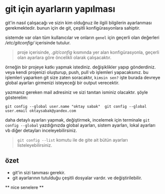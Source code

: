 # git için ayarların yapılması 

git'in nasıl çalışacağı ve sizin kim olduğnuz ile ilgili bilgilerin ayarlanması gerekmektedir. bunun için de git, çeşitli konfigürasyonlara sahiptir.

sistemde var olan tüm kullanıcılar ve onların `genel` için geçerli olan değerleri */etc/gitconfig/* içerisinde tutulur. 

>proje içerisinde, *.git/config* kısmında yer alan konfigürasyonla, geçerli olan ayarlara göre öncelikli olarak çalışacaktır.

örneğin bir projeye katkı yapmak istediniz. değişiklikler yapıp gönderdiniz. veya kendi projenizi oluşturup, push, pull vb işlemleri yapacaksınız. bu işlemleri yaparken git size zaten soracaktır, `kimsin sen?` işte burada devreye global ayarları girmenizi isteyeceği bir output verecektir. 

yazmanız gereken mail adresiniz ve sizi tanıtan isminiz olacaktır. şöyle gösterelim:

`git config --global user.name "oktay sabak" 
git config --global user.email oktaysabak@yandex.com`

daha detaylı ayarları yapmak, değiştirmek, incelemek için terminale `git config --global` yazdığınızda global ayarları, sistem ayarları, lokal ayarları vb diğer detayları inceleyebilirsiniz. 

>`git config --list` komutu ile de gite ait bütün ayarları listeleyebilirsiniz.

## özet

- git'in sizi tanıması gerekir.
- git ayarlarının tutulduğu çeşitli dosyalar vardır. ve değiştirilebilir. 

** nice senelere **
